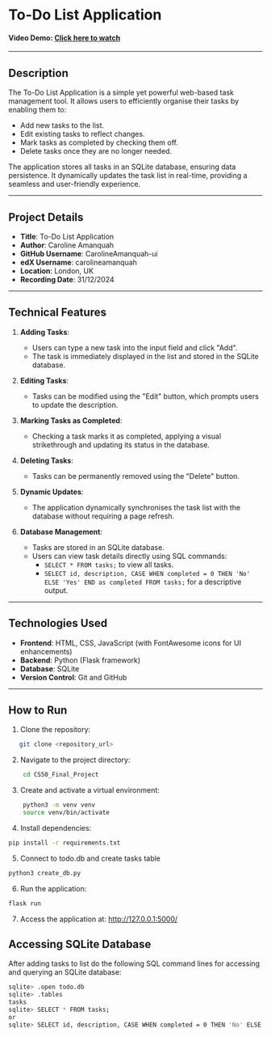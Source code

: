 # To-Do List Application

#### Video Demo: [Click here to watch](https://drive.google.com/file/d/1SyBOx7hCvJVsuNP3WKTewr41Mk7ZxiqT/view?usp=sharing)

---

## **Description**

The To-Do List Application is a simple yet powerful web-based task management tool. It allows users to efficiently organise their tasks by enabling them to:

- Add new tasks to the list.
- Edit existing tasks to reflect changes.
- Mark tasks as completed by checking them off.
- Delete tasks once they are no longer needed.

The application stores all tasks in an SQLite database, ensuring data persistence. It dynamically updates the task list in real-time, providing a seamless and user-friendly experience.

---

## **Project Details**

- **Title**: To-Do List Application
- **Author**: Caroline Amanquah
- **GitHub Username**: CarolineAmanquah-ui
- **edX Username**: carolineamanquah
- **Location**: London, UK
- **Recording Date**: 31/12/2024

---

## **Technical Features**

1. **Adding Tasks**:
   - Users can type a new task into the input field and click "Add".
   - The task is immediately displayed in the list and stored in the SQLite database.

2. **Editing Tasks**:
   - Tasks can be modified using the "Edit" button, which prompts users to update the description.

3. **Marking Tasks as Completed**:
   - Checking a task marks it as completed, applying a visual strikethrough and updating its status in the database.

4. **Deleting Tasks**:
   - Tasks can be permanently removed using the "Delete" button.

5. **Dynamic Updates**:
   - The application dynamically synchronises the task list with the database without requiring a page refresh.

6. **Database Management**:
   - Tasks are stored in an SQLite database.
   - Users can view task details directly using SQL commands:
     - `SELECT * FROM tasks;` to view all tasks.
     - `SELECT id, description, CASE WHEN completed = 0 THEN 'No' ELSE 'Yes' END as completed FROM tasks;` for a descriptive output.

---

## **Technologies Used**

- **Frontend**: HTML, CSS, JavaScript (with FontAwesome icons for UI enhancements)
- **Backend**: Python (Flask framework)
- **Database**: SQLite
- **Version Control**: Git and GitHub

---

## **How to Run**

1. Clone the repository:

```bash
   git clone <repository_url>

```

2. Navigate to the project directory:

```bash
    cd CS50_Final_Project

```

3. Create and activate a virtual environment:

```bash
    python3 -m venv venv
    source venv/bin/activate

```

4. Install dependencies: 

```bash
pip install -r requirements.txt

```

5. Connect to todo.db and create tasks table

```bash
python3 create_db.py

```

6. Run the application:

```bash
flask run

```

7. Access the application at: http://127.0.0.1:5000/


## **Accessing SQLite Database**

After adding tasks to list do the following SQL command lines  for accessing and querying an SQLite database:

```bash
sqlite> .open todo.db
sqlite> .tables
tasks
sqlite> SELECT * FROM tasks;
or 
sqlite> SELECT id, description, CASE WHEN completed = 0 THEN 'No' ELSE 'Yes' END as completed FROM tasks; # a more descriptive SQLite output

```